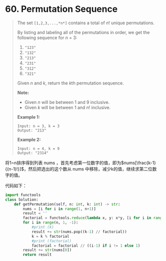 # 60. Permutation Sequence

> The set `[1,2,3,...,*n*]` contains a total of *n*! unique permutations.
>
> By listing and labeling all of the permutations in order, we get the following sequence for *n* = 3:
>
> 1. `"123"`
> 2. `"132"`
> 3. `"213"`
> 4. `"231"`
> 5. `"312"`
> 6. `"321"`
>
> Given *n* and *k*, return the *k*th permutation sequence.
>
> **Note:**
>
> - Given *n* will be between 1 and 9 inclusive.
> - Given *k* will be between 1 and *n*! inclusive.
>
> **Example 1:**
>
> ```
> Input: n = 3, k = 3
> Output: "213"
> ```
>
> **Example 2:**
>
> ```
> Input: n = 4, k = 9
> Output: "2314"
> ```

将1~n排序得到列表 nums ，首先考虑第一位数字的值，即为$nums[\frac{k-1}{(n-1)!}]$，然后把选出的这个数从 nums 中移除，减少k的值，继续求第二位数字的值。

代码如下：

```python
import functools
class Solution:
    def getPermutation(self, n: int, k: int) -> str:
        nums = [i for i in range(1, n+1)]
        result = ''
        factorial = functools.reduce(lambda x, y: x*y, [i for i in range(1, n)], 1)
        for i in range(n, 1, -1):
            #print (k)
            result += str(nums.pop((k-1) // factorial))
            k = k % factorial
            #print (factorial)
            factorial = factorial // ((i-1) if i != 1 else 1)
        result += str(nums[0])
        return result
```

